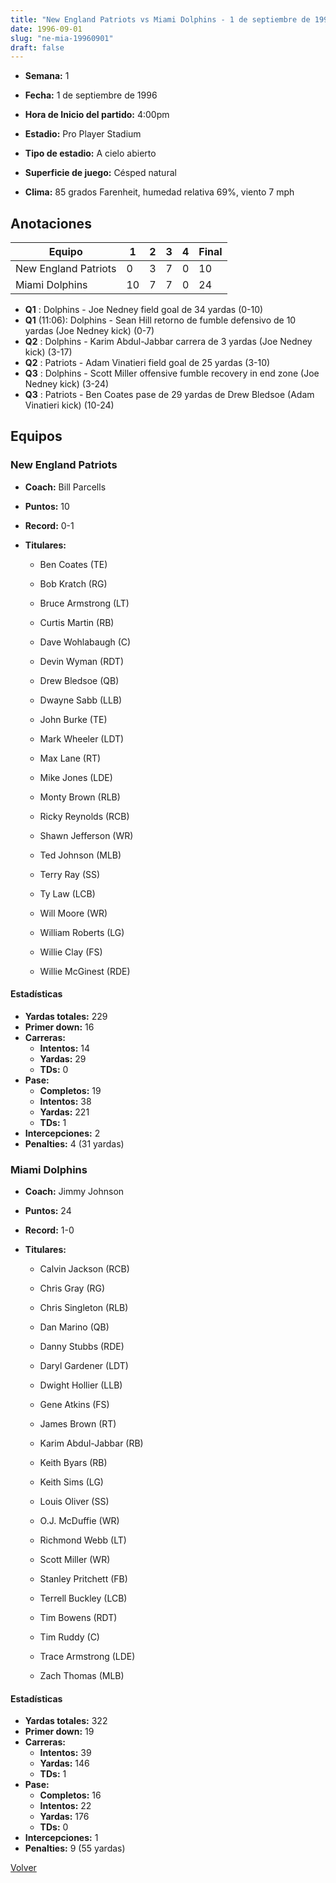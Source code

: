 ```yaml
---
title: "New England Patriots vs Miami Dolphins - 1 de septiembre de 1996"
date: 1996-09-01
slug: "ne-mia-19960901"
draft: false
---
```


* **Semana:** 1
* **Fecha:** 1 de septiembre de 1996

* **Hora de Inicio del partido:** 4:00pm
* **Estadio:** Pro Player Stadium
* **Tipo de estadio:** A cielo abierto
* **Superficie de juego:** Césped natural
* **Clima:** 85 grados Farenheit, humedad relativa 69%, viento 7 mph





## Anotaciones
| Equipo | 1 | 2 | 3 | 4 | Final |
|--------|---|---|---|---|-------|
| New England Patriots  | 0 | 3 | 7 | 0  | 10 |
| Miami Dolphins  | 10 | 7 | 7 | 0  | 24 |
* **Q1** : Dolphins - Joe Nedney field goal de 34 yardas (0-10)
* **Q1** (11:06): Dolphins - Sean Hill retorno de fumble defensivo de 10 yardas (Joe Nedney kick) (0-7)
* **Q2** : Dolphins - Karim Abdul-Jabbar carrera de 3 yardas (Joe Nedney kick) (3-17)
* **Q2** : Patriots - Adam Vinatieri field goal de 25 yardas (3-10)
* **Q3** : Dolphins - Scott Miller offensive fumble recovery in end zone (Joe Nedney kick) (3-24)
* **Q3** : Patriots - Ben Coates pase de 29 yardas de Drew Bledsoe (Adam Vinatieri kick) (10-24)


## Equipos


### New England Patriots
* **Coach:** Bill Parcells
* **Puntos:** 10
* **Record:** 0-1
* **Titulares:** 

  * Ben Coates (TE) 

  * Bob Kratch (RG) 

  * Bruce Armstrong (LT) 

  * Curtis Martin (RB) 

  * Dave Wohlabaugh (C) 

  * Devin Wyman (RDT) 

  * Drew Bledsoe (QB) 

  * Dwayne Sabb (LLB) 

  * John Burke (TE) 

  * Mark Wheeler (LDT) 

  * Max Lane (RT) 

  * Mike Jones (LDE) 

  * Monty Brown (RLB) 

  * Ricky Reynolds (RCB) 

  * Shawn Jefferson (WR) 

  * Ted Johnson (MLB) 

  * Terry Ray (SS) 

  * Ty Law (LCB) 

  * Will Moore (WR) 

  * William Roberts (LG) 

  * Willie Clay (FS) 

  * Willie McGinest (RDE) 

#### Estadísticas
* **Yardas totales:** 229
* **Primer down:** 16
* **Carreras:**
  * **Intentos:** 14
  * **Yardas:** 29
  * **TDs:** 0
* **Pase:**
  * **Completos:** 19
  * **Intentos:** 38
  * **Yardas:** 221
  * **TDs:** 1
* **Intercepciones:** 2
* **Penalties:** 4 (31 yardas)

### Miami Dolphins
* **Coach:** Jimmy Johnson
* **Puntos:** 24
* **Record:** 1-0
* **Titulares:** 

  * Calvin Jackson (RCB) 

  * Chris Gray (RG) 

  * Chris Singleton (RLB) 

  * Dan Marino (QB) 

  * Danny Stubbs (RDE) 

  * Daryl Gardener (LDT) 

  * Dwight Hollier (LLB) 

  * Gene Atkins (FS) 

  * James Brown (RT) 

  * Karim Abdul-Jabbar (RB) 

  * Keith Byars (RB) 

  * Keith Sims (LG) 

  * Louis Oliver (SS) 

  * O.J. McDuffie (WR) 

  * Richmond Webb (LT) 

  * Scott Miller (WR) 

  * Stanley Pritchett (FB) 

  * Terrell Buckley (LCB) 

  * Tim Bowens (RDT) 

  * Tim Ruddy (C) 

  * Trace Armstrong (LDE) 

  * Zach Thomas (MLB) 

#### Estadísticas
* **Yardas totales:** 322
* **Primer down:** 19
* **Carreras:**
  * **Intentos:** 39
  * **Yardas:** 146
  * **TDs:** 1
* **Pase:**
  * **Completos:** 16
  * **Intentos:** 22
  * **Yardas:** 176
  * **TDs:** 0
* **Intercepciones:** 1
* **Penalties:** 9 (55 yardas)


[Volver](/historia/1996)
